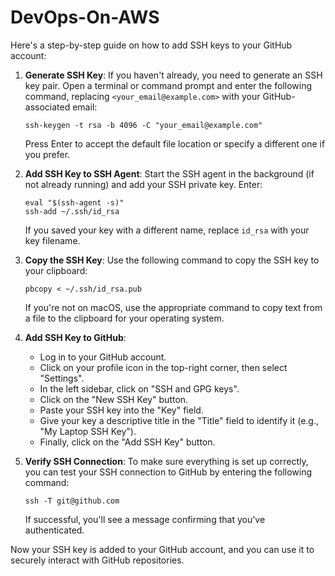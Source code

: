 # DevOps-On-AWS

Here's a step-by-step guide on how to add SSH keys to your GitHub account:

1. **Generate SSH Key**: If you haven't already, you need to generate an SSH key pair. Open a terminal or command prompt and enter the following command, replacing `<your_email@example.com>` with your GitHub-associated email:
   ```
   ssh-keygen -t rsa -b 4096 -C "your_email@example.com"
   ```
   Press Enter to accept the default file location or specify a different one if you prefer.

2. **Add SSH Key to SSH Agent**: Start the SSH agent in the background (if not already running) and add your SSH private key. Enter:
   ```
   eval "$(ssh-agent -s)"
   ssh-add ~/.ssh/id_rsa
   ```
   If you saved your key with a different name, replace `id_rsa` with your key filename.

3. **Copy the SSH Key**: Use the following command to copy the SSH key to your clipboard:
   ```
   pbcopy < ~/.ssh/id_rsa.pub
   ```
   If you're not on macOS, use the appropriate command to copy text from a file to the clipboard for your operating system.

4. **Add SSH Key to GitHub**: 
   - Log in to your GitHub account.
   - Click on your profile icon in the top-right corner, then select "Settings".
   - In the left sidebar, click on "SSH and GPG keys".
   - Click on the "New SSH Key" button.
   - Paste your SSH key into the "Key" field.
   - Give your key a descriptive title in the "Title" field to identify it (e.g., "My Laptop SSH Key").
   - Finally, click on the "Add SSH Key" button.

5. **Verify SSH Connection**: To make sure everything is set up correctly, you can test your SSH connection to GitHub by entering the following command:
   ```
   ssh -T git@github.com
   ```
   If successful, you'll see a message confirming that you've authenticated.

Now your SSH key is added to your GitHub account, and you can use it to securely interact with GitHub repositories.
